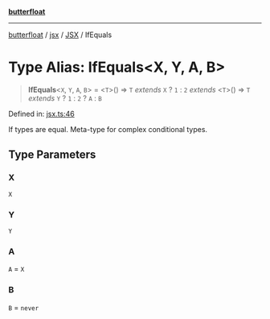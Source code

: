 [**butterfloat**](../../../../../../index.md)

***

[butterfloat](../../../../../../index.md) / [jsx](../../../index.md) / [JSX](../index.md) / IfEquals

# Type Alias: IfEquals\<X, Y, A, B\>

> **IfEquals**\<`X`, `Y`, `A`, `B`\> = \<`T`\>() => `T` *extends* `X` ? `1` : `2` *extends* \<`T`\>() => `T` *extends* `Y` ? `1` : `2` ? `A` : `B`

Defined in: [jsx.ts:46](https://github.com/WorldMaker/butterfloat/blob/df545ef96728808e6ed86d129bea41fdc458751b/jsx.ts#L46)

If types are equal. Meta-type for complex conditional types.

## Type Parameters

### X

`X`

### Y

`Y`

### A

`A` = `X`

### B

`B` = `never`
